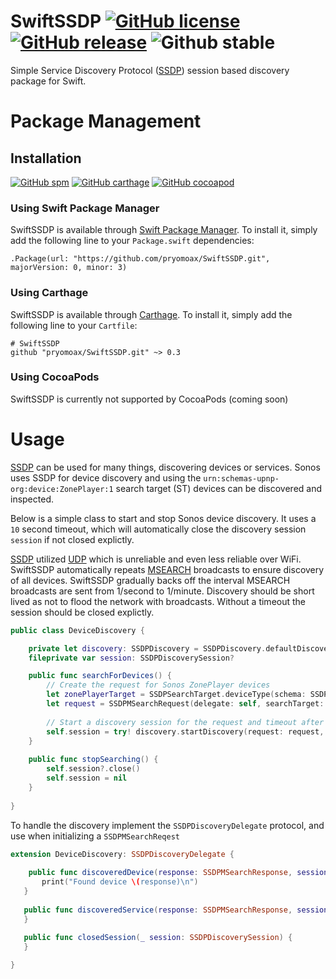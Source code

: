 # SwiftSSDP [![GitHub license](https://img.shields.io/badge/license-MIT-blue.svg)](https://github.com/pryomoax/SwiftAbstractLogger/blob/master/LICENSE) [![GitHub release](https://img.shields.io/badge/version-v0.3.0-brightgreen.svg)](https://github.com/pryomoax/SwiftAbstractLogger/releases) ![Github stable](https://img.shields.io/badge/stable-true-brightgreen.svg)
Simple Service Discovery Protocol ([SSDP](https://en.wikipedia.org/wiki/Simple_Service_Discovery_Protocol)) session based discovery package for Swift.

# Package Management

## Installation
[![GitHub spm](https://img.shields.io/badge/spm-supported-green.svg)](https://swift.org/package-manager/)
[![GitHub carthage](https://img.shields.io/badge/carthage-supported-green.svg)](https://github.com/Carthage/Carthage)
[![GitHub cocoapod](https://img.shields.io/badge/cocoapods-soon-red.svg)](http://cocoapods.org/)

### Using Swift Package Manager
SwiftSSDP is available through [Swift Package Manager](https://swift.org/package-manager/). To install it, simply add the following line to your `Package.swift` dependencies:

```
.Package(url: "https://github.com/pryomoax/SwiftSSDP.git", majorVersion: 0, minor: 3)
```

### Using Carthage
SwiftSSDP is available through [Carthage](https://github.com/Carthage/Carthage). To install it, simply add the following line to your `Cartfile`:

```
# SwiftSSDP
github "pryomoax/SwiftSSDP.git" ~> 0.3
```

### Using CocoaPods

SwiftSSDP is currently not supported by CocoaPods (coming soon)

# Usage

[SSDP](https://en.wikipedia.org/wiki/Simple_Service_Discovery_Protocol) can be used for many things, discovering devices or services. Sonos uses SSDP for device discovery and using the `urn:schemas-upnp-org:device:ZonePlayer:1` search target (ST) devices can be discovered and inspected.

Below is a simple class to start and stop Sonos device discovery. It uses a `10` second timeout, which will automatically close the discovery session `session` if not closed explictly.

[SSDP](https://en.wikipedia.org/wiki/Simple_Service_Discovery_Protocol) utilized [UDP](https://en.wikipedia.org/wiki/User_Datagram_Protocol) which is unreliable and even less reliable over WiFi. SwiftSSDP automatically repeats [MSEARCH](http://www.upnp.org/specs/arch/UPnP-arch-DeviceArchitecture-v1.0-20080424.pdf) broadcasts to ensure discovery of all devices. SwiftSSDP gradually backs off the interval MSEARCH broadcasts are sent from 1/second to 1/minute. Discovery should be short lived as not to flood the network with broadcasts. Without a timeout the session should be closed explictly.

```swift
public class DeviceDiscovery {

	private let discovery: SSDPDiscovery = SSDPDiscovery.defaultDiscovery
	fileprivate var session: SSDPDiscoverySession?

    public func searchForDevices() {
		// Create the request for Sonos ZonePlayer devices
		let zonePlayerTarget = SSDPSearchTarget.deviceType(schema: SSDPSearchTarget.upnpOrgSchema, deviceType: "ZonePlayer", version: 1)
		let request = SSDPMSearchRequest(delegate: self, searchTarget: zonePlayerTarget)
    
		// Start a discovery session for the request and timeout after 10 seconds of searching.
		self.session = try! discovery.startDiscovery(request: request, timeout: 10.0)
	}
	
	public func stopSearching() {
		self.session?.close()
		self.session = nil
	}
	
}
```

To handle the discovery implement the `SSDPDiscoveryDelegate` protocol, and use when initializing a `SSDPMSearchReqest`

```swift
extension DeviceDiscovery: SSDPDiscoveryDelegate {
    
	public func discoveredDevice(response: SSDPMSearchResponse, session: SSDPDiscoverySession) {
       print("Found device \(response)\n")
   }
    
   public func discoveredService(response: SSDPMSearchResponse, session: SSDPDiscoverySession) {
   }
    
   public func closedSession(_ session: SSDPDiscoverySession) {
   }

}
```

